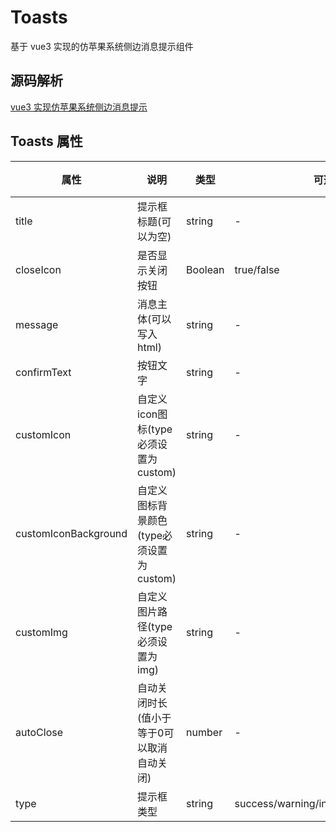 # Toasts
基于 vue3 实现的仿苹果系统侧边消息提示组件

## 源码解析
[vue3 实现仿苹果系统侧边消息提示](https://juejin.cn/post/7042114791791394824)
 
## Toasts 属性
| 属性 | 说明 | 类型 | 可选值 | 默认值 |
| --- | --- | --- | --- | --- | 
|title|提示框标题(可以为空)|string|-|-|
|closeIcon|是否显示关闭按钮|Boolean|true/false|true|
|message|消息主体(可以写入html)|string|-|-|
|confirmText|按钮文字|string|-|-|
|customIcon|自定义icon图标(type必须设置为custom)|string|-|-|
|customIconBackground|自定义图标背景颜色(type必须设置为custom)|string|-|-|
|customImg|自定义图片路径(type必须设置为img)|string|-|-|
|autoClose|自动关闭时长(值小于等于0可以取消自动关闭)|number|-|4500|
|type|提示框类型|string|success/warning/info/error/custom/img| - |
